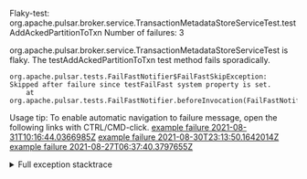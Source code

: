         
Flaky-test: org.apache.pulsar.broker.service.TransactionMetadataStoreServiceTest.testAddAckedPartitionToTxn
Number of failures: 3

org.apache.pulsar.broker.service.TransactionMetadataStoreServiceTest is flaky. The testAddAckedPartitionToTxn test method fails sporadically.

```
org.apache.pulsar.tests.FailFastNotifier$FailFastSkipException: Skipped after failure since testFailFast system property is set.
	at org.apache.pulsar.tests.FailFastNotifier.beforeInvocation(FailFastNotifier.java:88)

```

Usage tip: To enable automatic navigation to failure message, open the following links with CTRL/CMD-click.
[example failure 2021-08-31T10:16:44.0366985Z](https://github.com/apache/pulsar/runs/3471501156?check_suite_focus=true#step:10:2525)
[example failure 2021-08-30T23:13:50.1642014Z](https://github.com/apache/pulsar/runs/3467152431?check_suite_focus=true#step:9:1845)
[example failure 2021-08-27T06:37:40.3797655Z](https://github.com/apache/pulsar/runs/3440411059?check_suite_focus=true#step:9:3767)


<details>
<summary>Full exception stacktrace</summary>
<code><pre>
org.apache.pulsar.tests.FailFastNotifier$FailFastSkipException: Skipped after failure since testFailFast system property is set.
	at org.apache.pulsar.tests.FailFastNotifier.beforeInvocation(FailFastNotifier.java:88)

</pre></code>
</details>


